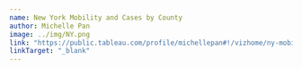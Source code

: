 ```yaml
---
name: New York Mobility and Cases by County
author: Michelle Pan
image: ../img/NY.png
link: "https://public.tableau.com/profile/michellepan#!/vizhome/ny-mobility/NewYorkMobilityCasesbyCounty"
linkTarget: "_blank"
---
```

